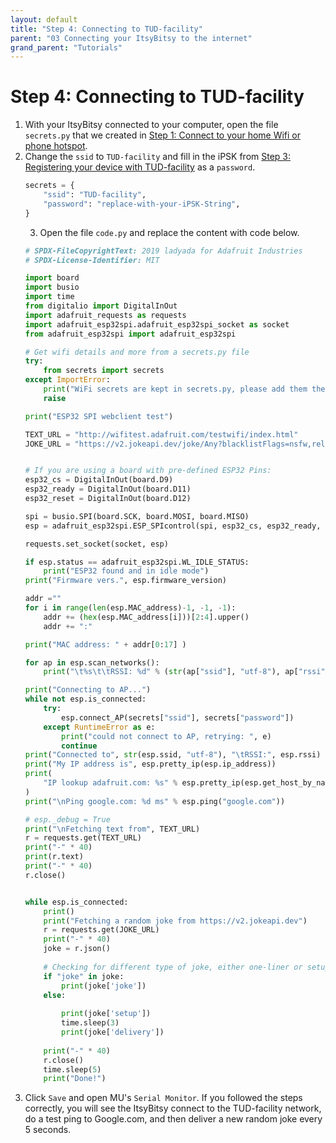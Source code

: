 ```yaml
---
layout: default
title: "Step 4: Connecting to TUD-facility"
parent: "03 Connecting your ItsyBitsy to the internet"
grand_parent: "Tutorials"
---
```


# Step 4: Connecting to TUD-facility

1. With your ItsyBitsy connected to your computer, open the file `secrets.py` that we created in [Step 1: Connect to your home Wifi or phone hotspot](/docs/tutorials/03-connect-to-the-internet/step-1.md).
2. Change the `ssid` to `TUD-facility` and fill in the iPSK from [Step 3: Registering your device with TUD-facility](/docs/tutorials/03-connect-to-the-internet/step-3.md) as a `password`.
    ```python
    secrets = {
        "ssid": "TUD-facility",
        "password": "replace-with-your-iPSK-String",
    }
    ```
    3. Open the file `code.py` and replace the content with code below.
    ```python
    # SPDX-FileCopyrightText: 2019 ladyada for Adafruit Industries
    # SPDX-License-Identifier: MIT

    import board
    import busio
    import time
    from digitalio import DigitalInOut
    import adafruit_requests as requests
    import adafruit_esp32spi.adafruit_esp32spi_socket as socket
    from adafruit_esp32spi import adafruit_esp32spi

    # Get wifi details and more from a secrets.py file
    try:
        from secrets import secrets
    except ImportError:
        print("WiFi secrets are kept in secrets.py, please add them there!")
        raise

    print("ESP32 SPI webclient test")

    TEXT_URL = "http://wifitest.adafruit.com/testwifi/index.html"
    JOKE_URL = "https://v2.jokeapi.dev/joke/Any?blacklistFlags=nsfw,religious,political,racist,sexist,explicit"


    # If you are using a board with pre-defined ESP32 Pins:
    esp32_cs = DigitalInOut(board.D9)
    esp32_ready = DigitalInOut(board.D11)
    esp32_reset = DigitalInOut(board.D12)

    spi = busio.SPI(board.SCK, board.MOSI, board.MISO)
    esp = adafruit_esp32spi.ESP_SPIcontrol(spi, esp32_cs, esp32_ready, esp32_reset)

    requests.set_socket(socket, esp)

    if esp.status == adafruit_esp32spi.WL_IDLE_STATUS:
        print("ESP32 found and in idle mode")
    print("Firmware vers.", esp.firmware_version)

    addr =""
    for i in range(len(esp.MAC_address)-1, -1, -1):
        addr += (hex(esp.MAC_address[i]))[2:4].upper()
        addr += ":"

    print("MAC address: " + addr[0:17] )

    for ap in esp.scan_networks():
        print("\t%s\t\tRSSI: %d" % (str(ap["ssid"], "utf-8"), ap["rssi"]))

    print("Connecting to AP...")
    while not esp.is_connected:
        try:
            esp.connect_AP(secrets["ssid"], secrets["password"])
        except RuntimeError as e:
            print("could not connect to AP, retrying: ", e)
            continue
    print("Connected to", str(esp.ssid, "utf-8"), "\tRSSI:", esp.rssi)
    print("My IP address is", esp.pretty_ip(esp.ip_address))
    print(
        "IP lookup adafruit.com: %s" % esp.pretty_ip(esp.get_host_by_name("adafruit.com"))
    )
    print("\nPing google.com: %d ms" % esp.ping("google.com"))

    # esp._debug = True
    print("\nFetching text from", TEXT_URL)
    r = requests.get(TEXT_URL)
    print("-" * 40)
    print(r.text)
    print("-" * 40)
    r.close()


    while esp.is_connected:
        print()
        print("Fetching a random joke from https://v2.jokeapi.dev")
        r = requests.get(JOKE_URL)
        print("-" * 40)
        joke = r.json()
        
        # Checking for different type of joke, either one-liner or setup and delivery joke
        if "joke" in joke:
            print(joke['joke'])
        else:
                
            print(joke['setup'])
            time.sleep(3)
            print(joke['delivery'])
            
        print("-" * 40)
        r.close()
        time.sleep(5)
        print("Done!")
    ```
4. Click `Save` and open MU's `Serial Monitor`. If you followed the steps correctly, you will see the ItsyBitsy connect to the TUD-facility network, do a test ping to Google.com, and then deliver a new random joke every 5 seconds.
